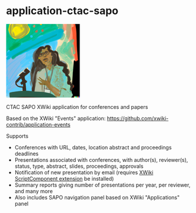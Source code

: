 # application-ctac-sapo

<img src="assets/img_presenter_0.png" width="200px" height="200px" alt="Logo: person presenting at a confgerence"/>

CTAC SAPO XWiki application for conferences and papers

Based on the XWiki "Events" application: https://github.com/xwiki-contrib/application-events

Supports
  - Conferences with URL, dates, location abstract and proceedings deadlines
  - Presentations associated with conferences, with author(s), reviewer(s), status, type, abstract, slides, proceedings, approvals
  - Notification of new presentation by email (requires [XWiki ScriptComponent extension](https://extensions.xwiki.org/xwiki/bin/view/Extension/Script%20Component/) be installed)
  - Summary reports giving number of presentations per year, per reviewer, and many more
  - Also includes SAPO navigation panel based on XWiki "Applications" panel
